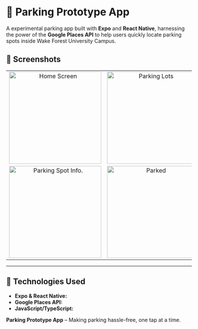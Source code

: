 # 🚗 Parking Prototype App

A experimental parking app built with **Expo** and **React Native**, harnessing the power of the **Google Places API** to help users quickly locate parking spots inside Wake Forest University Campus.

## 📸 Screenshots

<table>
  <tr>
    <td align="center"><img src="https://github.com/user-attachments/assets/84bae160-d4c6-44c2-a27c-79385c31a067" alt="Home Screen" width="250"></td>
    <td align="center"><img src="https://github.com/user-attachments/assets/652d5df3-c81b-469f-83b0-a57136e5ea20" alt="Parking Lots" width="250"></td>
    <td align="center"><img src="https://github.com/user-attachments/assets/d568031f-67af-4027-b731-9b3a4c932deb" alt="Map" width="250"></td>
  </tr>
  <tr>
    <td align="center"><img src="https://github.com/user-attachments/assets/ba1af507-63f1-42b4-97e3-78509d921b4c" alt="Parking Spot Info." width="250"></td>
    <td align="center"><img src="https://github.com/user-attachments/assets/8ca6f810-a4d0-4329-b1a3-f3bca46d96e5" alt="Parked" width="250"></td>
    <td></td>
  </tr>
</table>

---

## 🚀 Technologies Used

- **Expo & React Native:**
- **Google Places API:**
- **JavaScript/TypeScript:**

**Parking Prototype App** – Making parking hassle-free, one tap at a time.
